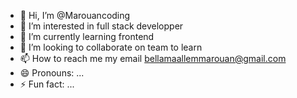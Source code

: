 - 👋 Hi, I’m @Marouancoding
- 👀 I’m interested in full stack developper
- 🌱 I’m currently learning frontend 
- 💞️ I’m looking to collaborate on team to learn 
- 📫 How to reach me my email bellamaallemmarouan@gmail.com
- 😄 Pronouns: ...
- ⚡ Fun fact: ...

<!---
Marouancoding/Marouancoding is a ✨ special ✨ repository because its `README.md` (this file) appears on your GitHub profile.
You can click the Preview link to take a look at your changes.
--->
